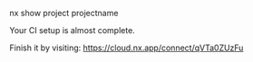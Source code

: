 nx show project projectname



Your CI setup is almost complete.

Finish it by visiting: https://cloud.nx.app/connect/qVTa0ZUzFu

